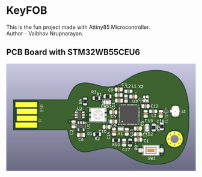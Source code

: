 # KeyFOB
 This is the fun project made with Attiny85 Microcontroller.
 <br>
 Author - Vaibhav Nrupnarayan.
## PCB Board with STM32WB55CEU6
<img src="Docs/Screenshot 2024-09-22 180018.png" alt="Italian Trulli">
